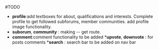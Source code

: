 #TODO
* __profile__:add textboxes for about, qualifications and interests. Complete profile to get followed subforums, member communities.
add profile image functionality.
* __suborum__, __community__ : making -- get route.
* __comment__:comment functionality to be added
*__upvote__, __downvote__ : for posts comments
*__search__ : search bar to be added on nav bar


